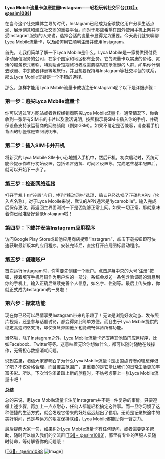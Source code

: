 **Lyca Mobile流量卡怎麽註冊Instagram——轻松玩转社交平台[[TG💪+ @esim1088](https://t.me/s/esim1088)]**

在当今这个社交媒体主导的时代，Instagram已经成为全球数亿用户分享生活点滴、展示创意和建立社交圈的重要平台。而对于那些希望在国外使用手机上网并享受Instagram服务的人来说，选择合适的流量卡显得尤为重要。今天我们就来聊聊Lyca Mobile流量卡，以及如何用它顺利注册并使用Instagram。

首先，让我们简单了解一下Lyca Mobile是什么。Lyca Mobile是一家提供预付费移动通信服务的公司，在多个国家和地区都有业务。它的流量卡以实惠的价格、灵活的服务模式著称，特别适合短期旅行者或需要临时国际漫游的人群。如果你计划去欧洲、中东或者非洲等地旅行，并且想要保持与Instagram等社交平台的联系，那么Lyca Mobile无疑是一个不错的选择。

那么，怎样才能用Lyca Mobile流量卡成功注册Instagram呢？以下是详细步骤：

### 第一步：购买Lyca Mobile流量卡

你可以通过官方网站或者授权经销商购买Lyca Mobile流量卡。通常情况下，你会收到一张带有SIM卡的卡片以及激活说明。按照指示将SIM卡插入你的手机，并确保设备支持该运营商的网络频段（例如GSM）。如果不确定是否兼容，请查看手机背面的标签或是查阅说明书。

### 第二步：插入SIM卡并开机

将新买的Lyca Mobile SIM卡小心地插入手机中，然后开机。初次启动时，系统可能会提示你进行初始设置，包括语言选择、时间区设置等。完成这些基本配置后，就可以开始下一步了。

### 第三步：检查网络连接

打开手机上的“设置”应用，找到“移动网络”选项，确认已经选择了正确的APN（接入点名称）。对于Lyca Mobile来说，默认的APN通常是“lycamobile”。输入完成后保存更改，再返回主界面测试一下是否能够正常上网。如果一切正常，那就意味着你已经准备好登录Instagram啦！

### 第四步：下载并安装Instagram应用程序

访问Google Play Store或其他应用商店搜索“Instagram”，点击下载按钮即可快速获取最新版本的应用程序。安装完毕后，直接打开应用图标启动程序。

### 第五步：创建账户

首次运行Instagram时，你需要先创建一个账户。点击屏幕中央的大号“注册”按钮，接着填写手机号码作为用户名的一部分。系统会发送一条包含验证码的消息到你的手机上，输入正确后继续完善个人信息，如名字、性别等。最后上传头像，你就正式成为Instagram的一员啦！

### 第六步：探索功能

现在你已经可以尽情享受Instagram带来的乐趣了！无论是浏览好友动态、发布照片视频，还是参与话题讨论，都变得如此简单方便。而且由于Lyca Mobile提供的稳定高速网络支持，即使身处异国他乡也能流畅体验所有功能。

当然啦，除了Instagram之外，Lyca Mobile流量卡还支持其他热门应用程序，比如Facebook、Twitter等等。这意味着无论你想做什么，都可以随时随地在线操作，无需担心数据消耗问题。

说到这里，相信大家都明白了为什么Lyca Mobile流量卡是出国旅行者的理想伴侣了吧？不仅价格合理，而且覆盖范围广，更重要的是它能让我们的日常生活更加丰富多彩。所以，下次当你准备踏上新的旅程时，不妨考虑带上一张Lyca Mobile流量卡吧！

**总结**

总的来说，用Lyca Mobile流量卡注册Instagram并不是一件复杂的事情。只要遵循上述步骤，再加上一点点耐心，任何人都能轻松搞定这件事。而一旦你习惯了这种便捷的生活方式，就会发现它带来的好处远远超出了预期。无论是记录旅途中的美好瞬间，还是与远方的朋友保持联络，Lyca Mobile都能助你一臂之力。

最后提醒大家一句，如果你对Lyca Mobile流量卡有任何疑问，或者需要更多帮助，随时可以加入我们的交流群[[TG💪+ @esim1088](https://t.me/s/esim1088)]，那里有专业的客服人员随时待命，等待解答你的问题哦！

[[TG💪+ @esim1088](https://t.me/s/esim1088) ![Image](https://i.postimg.cc/4NQfJmqS/Snipaste-2025-05-13-00-14-12.png)]